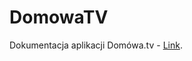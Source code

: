 # DomowaTV
Dokumentacja aplikacji Domówa.tv - [Link](https://zsebialystok-my.sharepoint.com/personal/7501282_elektryk_edu_pl/_layouts/15/doc.aspx?sourcedoc={8eaa69b9-df0b-443c-be99-3f090dd93555}&action=edit).
 
